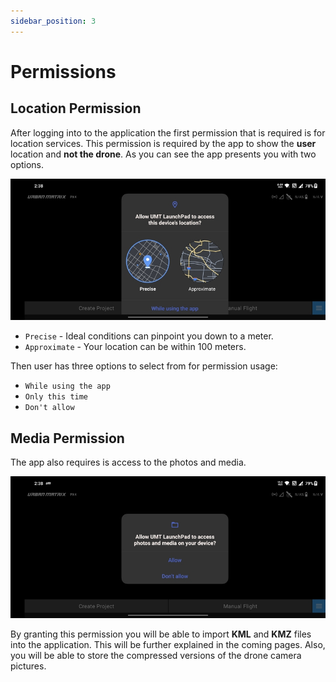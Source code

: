 ```yaml
---
sidebar_position: 3
---
```


# Permissions

## Location Permission

After logging into to the application the first permission that is required is for location services. This permission is
required by the app to show the **user** location and **not the drone**. As you can see the app presents you with two
options.

![Location Permission](img/permissions-location.jpg)

- `Precise` - Ideal conditions can pinpoint you down to a meter.
- `Approximate` - Your location can be within 100 meters.

Then user has three options to select from for permission usage:

- `While using the app`
- `Only this time`
- `Don't allow`

## Media Permission

The app also requires is access to the photos and media.

![Media Permission](./img/permissions-media.jpg)

By granting this permission you will be able to import **KML** and **KMZ** files into the application. This will be further
explained in the coming pages. Also, you will be able to store the compressed versions of the drone camera pictures.
